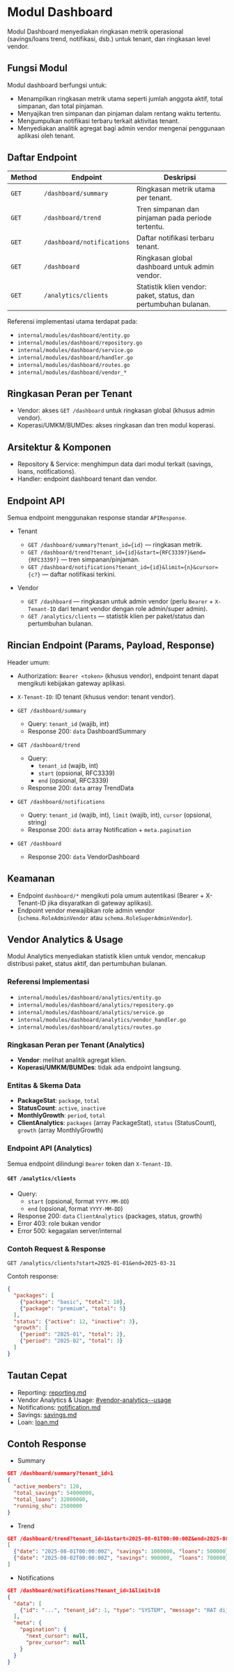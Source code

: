 # Modul Dashboard

Modul Dashboard menyediakan ringkasan metrik operasional (savings/loans trend, notifikasi, dsb.) untuk tenant, dan ringkasan level vendor.

## Fungsi Modul

Modul dashboard berfungsi untuk:

- Menampilkan ringkasan metrik utama seperti jumlah anggota aktif, total simpanan, dan total pinjaman.
- Menyajikan tren simpanan dan pinjaman dalam rentang waktu tertentu.
- Mengumpulkan notifikasi terbaru terkait aktivitas tenant.
- Menyediakan analitik agregat bagi admin vendor mengenai penggunaan aplikasi oleh tenant.

## Daftar Endpoint

| Method | Endpoint | Deskripsi |
| ------ | -------- | --------- |
| `GET` | `/dashboard/summary` | Ringkasan metrik utama per tenant. |
| `GET` | `/dashboard/trend` | Tren simpanan dan pinjaman pada periode tertentu. |
| `GET` | `/dashboard/notifications` | Daftar notifikasi terbaru tenant. |
| `GET` | `/dashboard` | Ringkasan global dashboard untuk admin vendor. |
| `GET` | `/analytics/clients` | Statistik klien vendor: paket, status, dan pertumbuhan bulanan. |

Referensi implementasi utama terdapat pada:
- `internal/modules/dashboard/entity.go`
- `internal/modules/dashboard/repository.go`
- `internal/modules/dashboard/service.go`
- `internal/modules/dashboard/handler.go`
- `internal/modules/dashboard/routes.go`
- `internal/modules/dashboard/vendor_*`

## Ringkasan Peran per Tenant

- Vendor: akses `GET /dashboard` untuk ringkasan global (khusus admin vendor).
- Koperasi/UMKM/BUMDes: akses ringkasan dan tren modul koperasi.

## Arsitektur & Komponen

- Repository & Service: menghimpun data dari modul terkait (savings, loans, notifications).
- Handler: endpoint dashboard tenant dan vendor.

## Endpoint API

Semua endpoint menggunakan response standar `APIResponse`.

- Tenant
  - `GET /dashboard/summary?tenant_id={id}` — ringkasan metrik.
  - `GET /dashboard/trend?tenant_id={id}&start={RFC3339?}&end={RFC3339?}` — tren simpanan/pinjaman.
  - `GET /dashboard/notifications?tenant_id={id}&limit={n}&cursor={c?}` — daftar notifikasi terkini.

- Vendor
  - `GET /dashboard` — ringkasan untuk admin vendor (perlu `Bearer` + `X-Tenant-ID` dari tenant vendor dengan role admin/super admin).
  - `GET /analytics/clients` — statistik klien per paket/status dan pertumbuhan bulanan.

## Rincian Endpoint (Params, Payload, Response)

Header umum:
- Authorization: `Bearer <token>` (khusus vendor), endpoint tenant dapat mengikuti kebijakan gateway aplikasi.
- `X-Tenant-ID`: ID tenant (khusus vendor: tenant vendor).

- `GET /dashboard/summary`
  - Query: `tenant_id` (wajib, int)
  - Response 200: `data` DashboardSummary

- `GET /dashboard/trend`
  - Query:
    - `tenant_id` (wajib, int)
    - `start` (opsional, RFC3339)
    - `end` (opsional, RFC3339)
  - Response 200: `data` array TrendData

- `GET /dashboard/notifications`
  - Query: `tenant_id` (wajib, int), `limit` (wajib, int), `cursor` (opsional, string)
  - Response 200: `data` array Notification + `meta.pagination`

- `GET /dashboard`
  - Response 200: `data` VendorDashboard

## Keamanan

- Endpoint `dashboard/*` mengikuti pola umum autentikasi (Bearer + X-Tenant-ID jika disyaratkan di gateway aplikasi).
- Endpoint vendor mewajibkan role admin vendor (`schema.RoleAdminVendor` atau `schema.RoleSuperAdminVendor`).

## Vendor Analytics & Usage

Modul Analytics menyediakan statistik klien untuk vendor, mencakup distribusi paket, status aktif, dan pertumbuhan bulanan.

### Referensi Implementasi

- `internal/modules/dashboard/analytics/entity.go`
- `internal/modules/dashboard/analytics/repository.go`
- `internal/modules/dashboard/analytics/service.go`
- `internal/modules/dashboard/analytics/vendor_handler.go`
- `internal/modules/dashboard/analytics/routes.go`

### Ringkasan Peran per Tenant (Analytics)

- **Vendor**: melihat analitik agregat klien.
- **Koperasi/UMKM/BUMDes**: tidak ada endpoint langsung.

### Entitas & Skema Data

- **PackageStat**: `package`, `total`
- **StatusCount**: `active`, `inactive`
- **MonthlyGrowth**: `period`, `total`
- **ClientAnalytics**: `packages` (array PackageStat), `status` (StatusCount), `growth` (array MonthlyGrowth)

### Endpoint API (Analytics)

Semua endpoint dilindungi `Bearer` token dan `X-Tenant-ID`.

#### `GET /analytics/clients`

- Query:
  - `start` (opsional, format `YYYY-MM-DD`)
  - `end` (opsional, format `YYYY-MM-DD`)
- Response 200: `data` `ClientAnalytics` (packages, status, growth)
- Error 403: role bukan vendor
- Error 500: kegagalan server/internal

### Contoh Request & Response

```http
GET /analytics/clients?start=2025-01-01&end=2025-03-31
```

Contoh response:

```json
{
  "packages": [
    {"package": "basic", "total": 10},
    {"package": "premium", "total": 5}
  ],
  "status": {"active": 12, "inactive": 3},
  "growth": [
    {"period": "2025-01", "total": 2},
    {"period": "2025-02", "total": 3}
  ]
}
```

## Tautan Cepat

- Reporting: [reporting.md](reporting.md)
- Vendor Analytics & Usage: [#vendor-analytics--usage](#vendor-analytics--usage)
- Notifications: [notification.md](notification.md)
- Savings: [savings.md](savings.md)
- Loan: [loan.md](loan.md)

## Contoh Response

- Summary
```json
GET /dashboard/summary?tenant_id=1
{
  "active_members": 120,
  "total_savings": 54000000,
  "total_loans": 32000000,
  "running_shu": 2500000
}
```

- Trend
```json
GET /dashboard/trend?tenant_id=1&start=2025-08-01T00:00:00Z&end=2025-08-31T23:59:59Z
[
  {"date": "2025-08-01T00:00:00Z", "savings": 1000000, "loans": 500000},
  {"date": "2025-08-02T00:00:00Z", "savings": 900000,  "loans": 700000}
]
```

- Notifications
```json
GET /dashboard/notifications?tenant_id=1&limit=10
{
  "data": [
    {"id": "...", "tenant_id": 1, "type": "SYSTEM", "message": "RAT dijadwalkan", "status": "PUBLISHED", "created_at": "2025-08-25T10:00:00Z"}
  ],
  "meta": {
    "pagination": {
      "next_cursor": null,
      "prev_cursor": null
    }
  }
}
```
